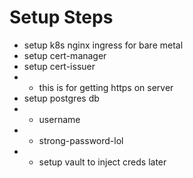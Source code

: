 # Setup Steps
- setup k8s nginx ingress for bare metal
- setup cert-manager
- setup cert-issuer 
- - this is for getting https on server 
- setup postgres db
- - username
- - strong-password-lol
- - setup vault to inject creds later
